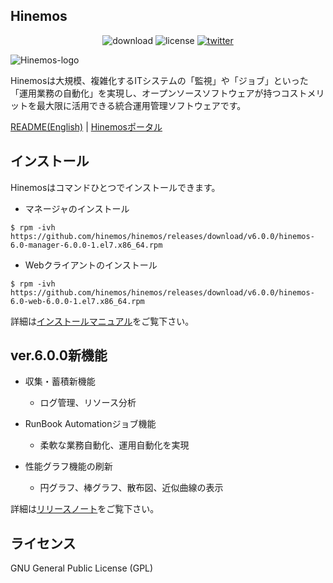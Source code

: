## Hinemos

<p align="center">
	<img alt="download" src="https://img.shields.io/github/downloads/hinemos/hinemos/total.svg"/>
	<img alt="license" src="https://img.shields.io/badge/license-GPL-blue.svg"/>
	<a href=https://twitter.com/Hinemos_INFO>
		<img alt="twitter" src="https://img.shields.io/twitter/follow/Hinemos_INFO.svg?style=social&label=Follow&maxAge=2592000"/>
	</a>
</p>

![Hinemos-logo](http://www.hinemos.info/common/img/logo_hinemos.png)

Hinemosは大規模、複雑化するITシステムの「監視」や「ジョブ」といった「運用業務の自動化」を実現し、オープンソースソフトウェアが持つコストメリットを最大限に活用できる統合運用管理ソフトウェアです。

[README(English)](README.md) | [Hinemosポータル](http://www.hinemos.info/)

## インストール

Hinemosはコマンドひとつでインストールできます。

- マネージャのインストール

```
$ rpm -ivh https://github.com/hinemos/hinemos/releases/download/v6.0.0/hinemos-6.0-manager-6.0.0-1.el7.x86_64.rpm
```

- Webクライアントのインストール

```
$ rpm -ivh https://github.com/hinemos/hinemos/releases/download/v6.0.0/hinemos-6.0-web-6.0.0-1.el7.x86_64.rpm
```

詳細は[インストールマニュアル](https://github.com/hinemos/hinemos/releases/download/v6.0.0/doc_install_6.0_ja.pdf)をご覧下さい。

## ver.6.0.0新機能

- 収集・蓄積新機能
	- ログ管理、リソース分析

- RunBook Automationジョブ機能
	- 柔軟な業務自動化、運用自動化を実現

- 性能グラフ機能の刷新
	- 円グラフ、棒グラフ、散布図、近似曲線の表示

詳細は[リリースノート](https://github.com/hinemos/hinemos/releases)をご覧下さい。

## ライセンス

GNU General Public License (GPL)
